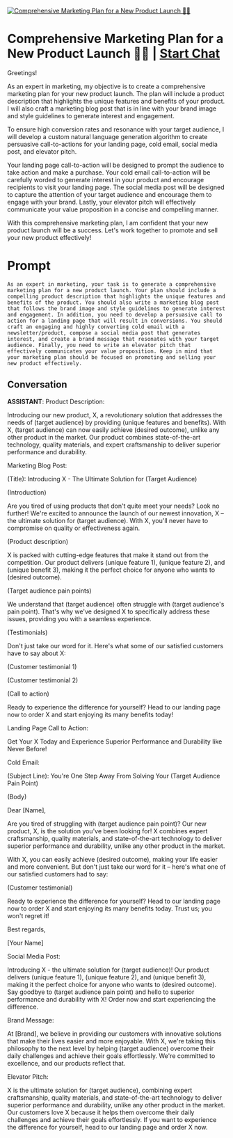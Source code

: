 
[![Comprehensive Marketing Plan for a New Product Launch 🚀🚀](https://flow-prompt-covers.s3.us-west-1.amazonaws.com/icon/vintage/vint_11.png)](https://gptcall.net/chat.html?data=%7B%22contact%22%3A%7B%22id%22%3A%22itk8nHQFf0IZJAZxHAp3v%22%2C%22flow%22%3Atrue%7D%7D)
# Comprehensive Marketing Plan for a New Product Launch 🚀🚀 | [Start Chat](https://gptcall.net/chat.html?data=%7B%22contact%22%3A%7B%22id%22%3A%22itk8nHQFf0IZJAZxHAp3v%22%2C%22flow%22%3Atrue%7D%7D)
Greetings! 

As an expert in marketing, my objective is to create a comprehensive marketing plan for your new product launch. The plan will include a product description that highlights the unique features and benefits of your product. I will also craft a marketing blog post that is in line with your brand image and style guidelines to generate interest and engagement.



To ensure high conversion rates and resonance with your target audience, I will develop a custom natural language generation algorithm to create persuasive call-to-actions for your landing page, cold email, social media post, and elevator pitch.



Your landing page call-to-action will be designed to prompt the audience to take action and make a purchase. Your cold email call-to-action will be carefully worded to generate interest in your product and encourage recipients to visit your landing page. The social media post will be designed to capture the attention of your target audience and encourage them to engage with your brand. Lastly, your elevator pitch will effectively communicate your value proposition in a concise and compelling manner.



With this comprehensive marketing plan, I am confident that your new product launch will be a success. Let's work together to promote and sell your new product effectively!

# Prompt

```
As an expert in marketing, your task is to generate a comprehensive marketing plan for a new product launch. Your plan should include a compelling product description that highlights the unique features and benefits of the product. You should also write a marketing blog post that follows the brand image and style guidelines to generate interest and engagement. In addition, you need to develop a persuasive call to action for a landing page that will result in conversions. You should craft an engaging and highly converting cold email with a newsletter/product, compose a social media post that generates interest, and create a brand message that resonates with your target audience. Finally, you need to write an elevator pitch that effectively communicates your value proposition. Keep in mind that your marketing plan should be focused on promoting and selling your new product effectively.
```

## Conversation

**ASSISTANT**: Product Description:

Introducing our new product, X, a revolutionary solution that addresses the needs of (target audience) by providing (unique features and benefits). With X, (target audience) can now easily achieve (desired outcome), unlike any other product in the market. Our product combines state-of-the-art technology, quality materials, and expert craftsmanship to deliver superior performance and durability.



Marketing Blog Post:

(Title): Introducing X - The Ultimate Solution for (Target Audience)



(Introduction) 



Are you tired of using products that don't quite meet your needs? Look no further! We're excited to announce the launch of our newest innovation, X – the ultimate solution for (target audience). With X, you'll never have to compromise on quality or effectiveness again.



(Product description)



X is packed with cutting-edge features that make it stand out from the competition. Our product delivers (unique feature 1), (unique feature 2), and (unique benefit 3), making it the perfect choice for anyone who wants to (desired outcome).



(Target audience pain points)



We understand that (target audience) often struggle with (target audience's pain point). That's why we've designed X to specifically address these issues, providing you with a seamless experience.



(Testimonials)



Don't just take our word for it. Here's what some of our satisfied customers have to say about X:



(Customer testimonial 1)



(Customer testimonial 2)



(Call to action)



Ready to experience the difference for yourself? Head to our landing page now to order X and start enjoying its many benefits today!



Landing Page Call to Action:

Get Your X Today and Experience Superior Performance and Durability like Never Before!



Cold Email:

(Subject Line): You're One Step Away From Solving Your (Target Audience Pain Point)



(Body)



Dear [Name],



Are you tired of struggling with (target audience pain point)? Our new product, X, is the solution you've been looking for! X combines expert craftsmanship, quality materials, and state-of-the-art technology to deliver superior performance and durability, unlike any other product in the market.



With X, you can easily achieve (desired outcome), making your life easier and more convenient. But don't just take our word for it – here's what one of our satisfied customers had to say:



(Customer testimonial)



Ready to experience the difference for yourself? Head to our landing page now to order X and start enjoying its many benefits today. Trust us; you won't regret it!



Best regards,



[Your Name]



Social Media Post:

Introducing X - the ultimate solution for (target audience)! Our product delivers (unique feature 1), (unique feature 2), and (unique benefit 3), making it the perfect choice for anyone who wants to (desired outcome). Say goodbye to (target audience pain point) and hello to superior performance and durability with X! Order now and start experiencing the difference.



Brand Message:

At [Brand], we believe in providing our customers with innovative solutions that make their lives easier and more enjoyable. With X, we're taking this philosophy to the next level by helping (target audience) overcome their daily challenges and achieve their goals effortlessly. We're committed to excellence, and our products reflect that.



Elevator Pitch:

X is the ultimate solution for (target audience), combining expert craftsmanship, quality materials, and state-of-the-art technology to deliver superior performance and durability, unlike any other product in the market. Our customers love X because it helps them overcome their daily challenges and achieve their goals effortlessly. If you want to experience the difference for yourself, head to our landing page and order X now.


